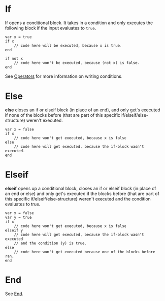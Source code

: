 # If

If opens a conditional block. It takes in a condition and only executes the following block if the input evaluates to `true`.

```
var x = true
if x
    // code here will be executed, because x is true.
end

if not x
    // code here won't be executed, because (not x) is false.
end
```

See [Operators](Operators.md) for more information on writing conditions.

# Else

**else** closes an if or elseif block (in place of an end), and only get's executed if none of the blocks before (that are part of this specific if/elseif/else-structure) weren't executed.

```
var x = false
if x
    // code here won't get executed, because x is false
else
    // code here will get executed, because the if-block wasn't executed.
end
```

# Elseif

**elseif** opens up a conditional block, closes an if or elseif block (in place of an end or else) and only get's executed if the blocks before (that are part of this specific if/elseif/else-structure) weren't executed and the condition evaluates to true.

```
var x = false
var y = true
if x
    // code here won't get executed, because x is false
elseif y
    // code here will get executed, because the if-block wasn't executed
    // and the condition (y) is true.
else
    // code here won't get executed because one of the blocks before ran.
end
```

# End

See [End](End.md).
